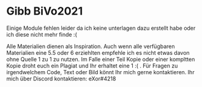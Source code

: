 # Gibb BiVo2021
Einige Module fehlen leider da ich keine unterlagen dazu erstellt habe oder ich diese nicht mehr finde :(

Alle Materialien dienen als Inspiration. Auch wenn alle verfügbaren Materialien eine 5.5 oder 6 erziehlten empfehle ich es nicht etwas davon ohne Quelle 1 zu 1 zu nutzen. Im Falle einer Teil Kopie oder einer kompltten Kopie droht euch ein Plagiat und Ihr erhaltet eine 1 :( . Für Fragen zu irgendwelchem Code, Text oder Bild könnt Ihr mich gerne kontaktieren.
Ihr mich über Discord kontaktieren: eXor#4218
